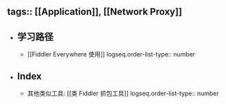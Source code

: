 tags:: [[Application]], [[Network Proxy]] 
---

- ## 学习路径
	- [[Fiddler Everywhere 使用]]
	  logseq.order-list-type:: number
- ## Index
	- 其他类似工具: [[类 Fiddler 抓包工具]]
	  logseq.order-list-type:: number